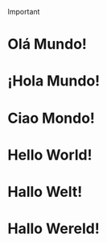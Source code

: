 > [!IMPORTANT]
> # <b>Olá Mundo!</b>
> # <b>¡Hola Mundo!</b>
> # <b>Ciao Mondo!</b>
> # <b>Hello World!</b>
> # <b>Hallo Welt!</b>
> # <b>Hallo Wereld!</b>
